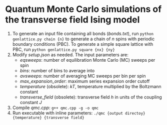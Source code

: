 # Quantum Monte Carlo simulations of the transverse field Ising model

1. To generate an input file containing all bonds (*bonds.txt*), run
	```python genlattice.py chain {n}```
	to generate a chain of *n* spins with periodic boundary conditions (PBC). To generate
	a simple square lattice with PBC, run
	```python genlattice.py square {nx} {ny}```
2. Modify *setup.json* as needed. The input parameters are:
	* *eqsweeps*: number of equilibration Monte Carlo (MC) sweeps per spin
	* *bins*: number of bins to average into
	* *avsweeps*: number of averaging MC sweeps per bin per spin
	* *max_expansion_order*: maximum series expansion order cutoff
	* *temperature* (obsolete): *kT*, temperature multiplied by the Boltzmann constant
	* *transverse_field* (obsolete): transverse field *h* in units of the coupling constant *J*
3. Compile *qmc.cpp*:
	```g++ qmc.cpp -g -o qmc```
4. Run executable with inline parameters:
	```./qmc {output directoy} {temperature} {transverse field}```
